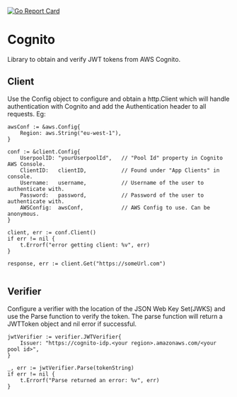 [![Go Report Card](https://goreportcard.com/badge/github.com/rejlersembriq/cognito)](https://goreportcard.com/report/github.com/rejlersembriq/cognito)

# Cognito
Library to obtain and verify JWT tokens from AWS Cognito.

## Client
Use the Config object to configure and obtain a http.Client which will handle authentication with Cognito and
add the Authentication header to all requests. Eg:

```
awsConf := &aws.Config{
    Region: aws.String("eu-west-1"),
}

conf := &client.Config{
    UserpoolID: "yourUserpoolId",   // "Pool Id" property in Cognito AWS Console.
    ClientID:   clientID,           // Found under "App Clients" in console.
    Username:   username,           // Username of the user to authenticate with.
    Password:   password,           // Password of the user to authenticate with.
    AWSConfig:  awsConf,            // AWS Config to use. Can be anonymous.
}

client, err := conf.Client()
if err != nil {
    t.Errorf("error getting client: %v", err)
}

response, err := client.Get("https://someUrl.com")
	
```

## Verifier
Configure a verifier with the location of the JSON Web Key Set(JWKS) and use the Parse function to verify the
token. The parse function will return a JWTToken object and nil error if successful.

```
jwtVerifier := verifier.JWTVerifier{
    Issuer: "https://cognito-idp.<your region>.amazonaws.com/<your pool id>",
}

_, err := jwtVerifier.Parse(tokenString)
if err != nil {
    t.Errorf("Parse returned an error: %v", err)
}
```